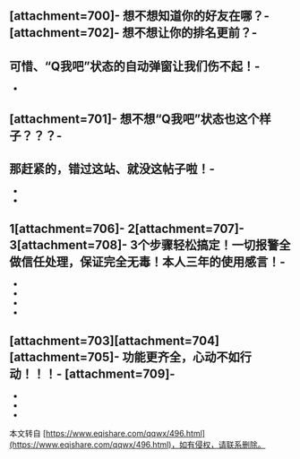 \[attachment=700\]-
**想不想知道你的好友在哪？**-
\[attachment=702\]-
**想不想让你的排名更前？**-
-
**可惜、“Q我吧”状态的自动弹窗让我们伤不起！**-
-
-
\[attachment=701\]-
想不想“Q我吧”状态也这个样子？？？-
-
**那赶紧的，错过这站、就没这帖子啦！**-
-
-
-
1\[attachment=706\]-
2\[attachment=707\]-
**3**\[attachment=708\]-
**3个步骤轻松搞定！一切报警全做信任处理，保证完全无毒！本人三年的使用感言！**-
-
-
-
-
-
\[attachment=703\]\[attachment=704\]\[attachment=705\]-
**功能更齐全，心动不如行动！！！**-
\[attachment=709\]-
-
-
-

-

本文转自 [https://www.eqishare.com/qqwx/496.html](https://www.eqishare.com/qqwx/496.html)，如有侵权，请联系删除。